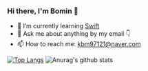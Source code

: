 ### Hi there, I'm Bomin 👋

- 🌱 I’m currently learning [Swift](https://swift.org)
- 💬 Ask me about anything by my email 👇
- 📫 How to reach me: kbm97121@naver.com
<!--
**BOMS2/BOMS2** is a ✨ _special_ ✨ repository because its `README.md` (this file) appears on your GitHub profile.

Here are some ideas to get you started:

- 🔭 I’m currently working on ...

- 👯 I’m looking to collaborate on ...
- 🤔 I’m looking for help with ...

- 😄 Pronouns: ...
- ⚡ Fun fact: ...
-->

[![Top Langs](https://github-readme-stats.vercel.app/api/top-langs/?username=BOMS2)](https://github.com/BOMS2)
![Anurag's github stats](https://github-readme-stats.vercel.app/api?username=BOMS2&show_icons=true&hide=contribs,prs)




